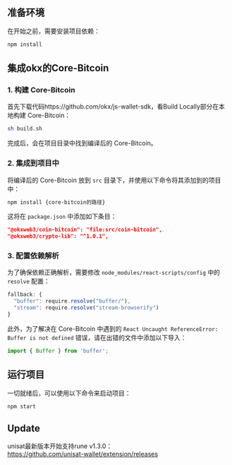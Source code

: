 
## 准备环境

在开始之前，需要安装项目依赖：

```bash
npm install
```

## 集成okx的Core-Bitcoin

### 1. 构建 Core-Bitcoin

首先下载代码https://github.com/okx/js-wallet-sdk，看Build Locally部分在本地构建 Core-Bitcoin：

```bash
sh build.sh
```

完成后，会在项目目录中找到编译后的 Core-Bitcoin。

### 2. 集成到项目中

将编译后的 Core-Bitcoin 放到 `src` 目录下，并使用以下命令将其添加到的项目中：

```bash
npm install {core-bitcoin的路径}
```

这将在 `package.json` 中添加如下条目：

```json
"@okxweb3/coin-bitcoin": "file:src/coin-bitcoin",
"@okxweb3/crypto-lib": "^1.0.1",
```

### 3. 配置依赖解析

为了确保依赖正确解析，需要修改 `node_modules/react-scripts/config` 中的 `resolve` 配置：

```javascript
fallback: {
  "buffer": require.resolve("buffer/"),
  "stream": require.resolve("stream-browserify")
}
```

此外，为了解决在 Core-Bitcoin 中遇到的 `React Uncaught ReferenceError: Buffer is not defined` 错误，请在出错的文件中添加以下导入：

```javascript
import { Buffer } from 'buffer';
```

## 运行项目

一切就绪后，可以使用以下命令来启动项目：

```bash
npm start
```

## Update
unisat最新版本开始支持rune v1.3.0：  
https://github.com/unisat-wallet/extension/releases    

